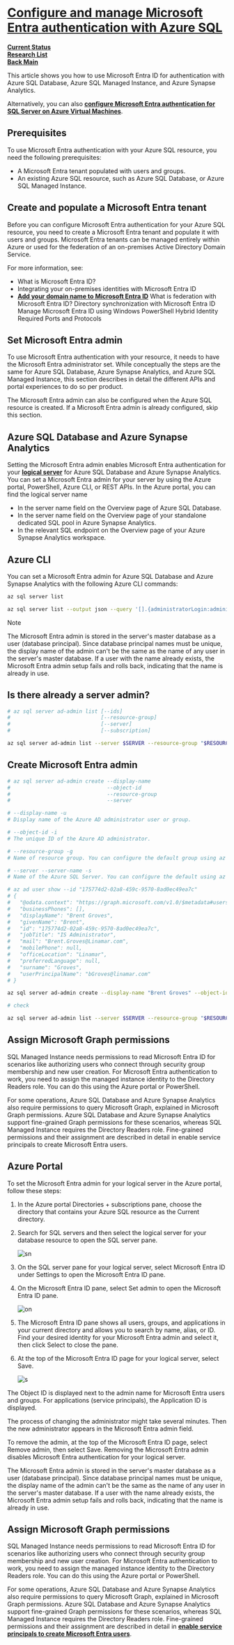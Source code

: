 # **[Configure and manage Microsoft Entra authentication with Azure SQL](https://learn.microsoft.com/en-us/azure/azure-sql/database/authentication-aad-configure?view=azuresql&tabs=azure-portal)**

**[Current Status](../../../../development/status/weekly/current_status.md)**\
**[Research List](../../../research_list.md)**\
**[Back Main](../../../../README.md)**

This article shows you how to use Microsoft Entra ID for authentication with Azure SQL Database, Azure SQL Managed Instance, and Azure Synapse Analytics.

Alternatively, you can also **[configure Microsoft Entra authentication for SQL Server on Azure Virtual Machines](https://learn.microsoft.com/en-us/azure/azure-sql/virtual-machines/windows/configure-azure-ad-authentication-for-sql-vm?view=azuresql)**.

## Prerequisites

To use Microsoft Entra authentication with your Azure SQL resource, you need the following prerequisites:

- A Microsoft Entra tenant populated with users and groups.
- An existing Azure SQL resource, such as Azure SQL Database, or Azure SQL Managed Instance.

## Create and populate a Microsoft Entra tenant

Before you can configure Microsoft Entra authentication for your Azure SQL resource, you need to create a Microsoft Entra tenant and populate it with users and groups. Microsoft Entra tenants can be managed entirely within Azure or used for the federation of an on-premises Active Directory Domain Service.

For more information, see:

- What is Microsoft Entra ID?
- Integrating your on-premises identities with Microsoft Entra ID
- **[Add your domain name to Microsoft Entra ID](https://learn.microsoft.com/en-us/entra/fundamentals/add-custom-domain)**
What is federation with Microsoft Entra ID?
Directory synchronization with Microsoft Entra ID
Manage Microsoft Entra ID using Windows PowerShell
Hybrid Identity Required Ports and Protocols

## Set Microsoft Entra admin

To use Microsoft Entra authentication with your resource, it needs to have the Microsoft Entra administrator set. While conceptually the steps are the same for Azure SQL Database, Azure Synapse Analytics, and Azure SQL Managed Instance, this section describes in detail the different APIs and portal experiences to do so per product.

The Microsoft Entra admin can also be configured when the Azure SQL resource is created. If a Microsoft Entra admin is already configured, skip this section.

## Azure SQL Database and Azure Synapse Analytics

Setting the Microsoft Entra admin enables Microsoft Entra authentication for your **[logical server](https://learn.microsoft.com/en-us/azure/azure-sql/database/logical-servers?view=azuresql)** for Azure SQL Database and Azure Synapse Analytics. You can set a Microsoft Entra admin for your server by using the Azure portal, PowerShell, Azure CLI, or REST APIs.
In the Azure portal, you can find the logical server name

- In the server name field on the Overview page of Azure SQL Database.
- In the server name field on the Overview page of your standalone dedicated SQL pool in Azure Synapse Analytics.
- In the relevant SQL endpoint on the Overview page of your Azure Synapse Analytics workspace.

## Azure CLI

You can set a Microsoft Entra admin for Azure SQL Database and Azure Synapse Analytics with the following Azure CLI commands:

```bash
az sql server list

az sql server list --output json --query '[].{administratorLogin:administratorLogin,fullyQualifiedDomainName:fullyQualifiedDomainName,location:location,id:id,name:name,version:version}'

```

 Note

The Microsoft Entra admin is stored in the server's master database as a user (database principal). Since database principal names must be unique, the display name of the admin can't be the same as the name of any user in the server's master database. If a user with the name already exists, the Microsoft Entra admin setup fails and rolls back, indicating that the name is already in use.

## Is there already a server admin?

```bash
# az sql server ad-admin list [--ids]
#                             [--resource-group]
#                             [--server]
#                             [--subscription]

az sql server ad-admin list --server $SERVER --resource-group "$RESOURCE_GROUP"  --debug
```

## Create Microsoft Entra admin

```bash
# az sql server ad-admin create --display-name
#                               --object-id
#                               --resource-group
#                               --server

# --display-name -u
# Display name of the Azure AD administrator user or group.

# --object-id -i
# The unique ID of the Azure AD administrator.

# --resource-group -g
# Name of resource group. You can configure the default group using az configure --defaults group=<name>.

# --server --server-name -s
# Name of the Azure SQL Server. You can configure the default using az configure --defaults sql-server=<name>.

# az ad user show --id "175774d2-02a8-459c-9570-8ad0ec49ea7c"
# {
#   "@odata.context": "https://graph.microsoft.com/v1.0/$metadata#users/$entity",
#   "businessPhones": [],
#   "displayName": "Brent Groves",
#   "givenName": "Brent",
#   "id": "175774d2-02a8-459c-9570-8ad0ec49ea7c",
#   "jobTitle": "IS Administrator",
#   "mail": "Brent.Groves@Linamar.com",
#   "mobilePhone": null,
#   "officeLocation": "Linamar",
#   "preferredLanguage": null,
#   "surname": "Groves",
#   "userPrincipalName": "bGroves@linamar.com"
# }

az sql server ad-admin create --display-name "Brent Groves" --object-id "175774d2-02a8-459c-9570-8ad0ec49ea7c" --resource-group "$RESOURCE_GROUP" --name $SERVER

# check

az sql server ad-admin list --server $SERVER --resource-group "$RESOURCE_GROUP"  --debug

```

## Assign Microsoft Graph permissions

SQL Managed Instance needs permissions to read Microsoft Entra ID for scenarios like authorizing users who connect through security group membership and new user creation. For Microsoft Entra authentication to work, you need to assign the managed instance identity to the Directory Readers role. You can do this using the Azure portal or PowerShell.

For some operations, Azure SQL Database and Azure Synapse Analytics also require permissions to query Microsoft Graph, explained in Microsoft Graph permissions. Azure SQL Database and Azure Synapse Analytics support fine-grained Graph permissions for these scenarios, whereas SQL Managed Instance requires the Directory Readers role. Fine-grained permissions and their assignment are described in detail in enable service principals to create Microsoft Entra users.

## Azure Portal

To set the Microsoft Entra admin for your logical server in the Azure portal, follow these steps:

1. In the Azure portal Directories + subscriptions pane, choose the directory that contains your Azure SQL resource as the Current directory.

2. Search for SQL servers and then select the logical server for your database resource to open the SQL server pane.

    ![sn](https://learn.microsoft.com/en-us/azure/azure-sql/database/media/authentication-aad-configure/search-for-and-select-sql-servers.png?view=azuresql)

3. On the SQL server pane for your logical server, select Microsoft Entra ID under Settings to open the Microsoft Entra ID pane.

4. On the Microsoft Entra ID pane, select Set admin to open the Microsoft Entra ID pane.

    ![on](https://learn.microsoft.com/en-us/azure/azure-sql/database/media/authentication-aad-configure/sql-servers-set-active-directory-admin.png?view=azuresql#lightbox)

5. The Microsoft Entra ID pane shows all users, groups, and applications in your current directory and allows you to search by name, alias, or ID. Find your desired identity for your Microsoft Entra admin and select it, then click Select to close the pane.

6. At the top of the Microsoft Entra ID page for your logical server, select Save.

    ![s](https://learn.microsoft.com/en-us/azure/azure-sql/database/media/authentication-aad-configure/save.png?view=azuresql#lightbox)

The Object ID is displayed next to the admin name for Microsoft Entra users and groups. For applications (service principals), the Application ID is displayed.

The process of changing the administrator might take several minutes. Then the new administrator appears in the Microsoft Entra admin field.

To remove the admin, at the top of the Microsoft Entra ID page, select Remove admin, then select Save. Removing the Microsoft Entra admin disables Microsoft Entra authentication for your logical server.

The Microsoft Entra admin is stored in the server's master database as a user (database principal). Since database principal names must be unique, the display name of the admin can't be the same as the name of any user in the server's master database. If a user with the name already exists, the Microsoft Entra admin setup fails and rolls back, indicating that the name is already in use.

## Assign Microsoft Graph permissions

SQL Managed Instance needs permissions to read Microsoft Entra ID for scenarios like authorizing users who connect through security group membership and new user creation. For Microsoft Entra authentication to work, you need to assign the managed instance identity to the Directory Readers role. You can do this using the Azure portal or PowerShell.

For some operations, Azure SQL Database and Azure Synapse Analytics also require permissions to query Microsoft Graph, explained in Microsoft Graph permissions. Azure SQL Database and Azure Synapse Analytics support fine-grained Graph permissions for these scenarios, whereas SQL Managed Instance requires the Directory Readers role. Fine-grained permissions and their assignment are described in detail in **[enable service principals to create Microsoft Entra users](https://learn.microsoft.com/en-us/azure/azure-sql/database/authentication-aad-service-principal?view=azuresql#enable-service-principals-to-create-azure-ad-users)**.
